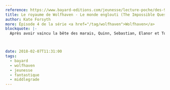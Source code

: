 ```yaml
---
reference: https://www.bayard-editions.com/jeunesse/lecture-poche/des-9-ans/le-monde-englouti
title: Le royaume de Wolfhaven - Le monde englouti (The Impossible Quest -The Drowned Kingdom)
author: Kate Forsyth
more: Épisode 4 de la série <a href="/tag/wolfhaven">Wolfhaven</a>
blockquote: |-
  Après avoir vaincu la bête des marais, Quinn, Sebastian, Elanor et Tom ont trouvé la quatrième créature de légende dont ils ont besoin pour sauver le château de Wolfhaven : un dragon. Il ne leur manque plus qu’une écaille de serpent de mer ! Un pêcheur leur apprend que ces monstres indomptables vivent dans un royaume englouti contrôlé par Githa, une puissante sorcière…



date: 2018-02-07T11:31:00
tags:
  - bayard
  - wolfhaven
  - jeunesse
  - fantastique
  - middlegrade
---
```

